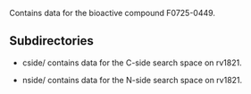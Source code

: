Contains data for the bioactive compound F0725-0449.

## Subdirectories

- cside/ contains data for the C-side search space on rv1821.

- nside/ contains data for the N-side search space on rv1821.

